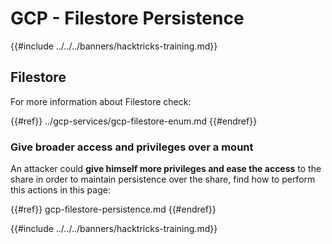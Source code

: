 # GCP - Filestore Persistence

{{#include ../../../banners/hacktricks-training.md}}

## Filestore

For more information about Filestore check:

{{#ref}}
../gcp-services/gcp-filestore-enum.md
{{#endref}}

### Give broader access and privileges over a mount

An attacker could **give himself more privileges and ease the access** to the share in order to maintain persistence over the share, find how to perform this actions in this page:

{{#ref}}
gcp-filestore-persistence.md
{{#endref}}

{{#include ../../../banners/hacktricks-training.md}}



